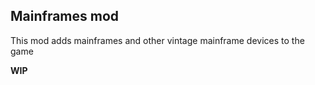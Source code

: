 ## Mainframes mod

This mod adds mainframes and other vintage mainframe devices to the game

**WIP**

